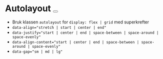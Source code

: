 # Autolayout <button class="styles.button" data-badge="Alfa"></button>

- Bruk klassen `autolayout` for `display: flex | grid` med superkrefter
- `data-align="stretch | start | center | end"`
- `data-justify="start | center | end | space-between | space-around | space-evenly"`
- `data-align-content="start | center | end | space-between | space-around | space-evenly"`
- `data-gap="sm | md | lg"`

<pre hidden>
<div class="styles.autolayout">
  <button class="styles.button">Action 1</button>
  <button class="styles.button">Action som er lengre 2</button>
  <button class="styles.button">Action 3</button>
  <button class="styles.button">Action 4</button>
  <button class="styles.button">Action 5</button>
  <button class="styles.button">Action 6</button>
</div>
<div style="outline: 1px solid" class="styles.autolayout" data-grid="2">
  <div style="outline: 1px solid">Child 1</div>
  <div style="outline: 1px solid">Child 2</div>
</div>
<div style="outline: 1px solid" class="styles.autolayout" data-grid="4.8" data-gap="lg">
  <div style="outline: 1px solid">
    Sidebar
    <div style="outline: 1px solid" class="styles.autolayout" data-grid="2" data-gap="none">
      <div style="outline: 1px solid">Child 1</div>
      <div style="outline: 1px solid">Child 2</div>
    </div>
  </div>
  <div style="outline: 1px solid" class="styles.autolayout" data-grid="2" data-gap="lg">
    <div style="outline: 1px solid">Child 1</div>
    <div style="outline: 1px solid" class="styles.autolayout" data-grid="3" data-fill>
      <div style="outline: 1px solid">Child 2-1</div>
      <div style="outline: 1px solid">Child 2-2</div>
      <div style="outline: 1px solid">Child 2-3</div>
      <div style="outline: 1px solid">Child 2-4</div>
      <div style="outline: 1px solid">Child 2-5</div>
      <!-- <div style="outline: 1px solid">Child 2-6</div> -->
    </div>
    <div style="outline: 1px solid">Child 3</div>
    <div style="outline: 1px solid">Child 4</div>
  </div>
</div>
</pre>
<Story />